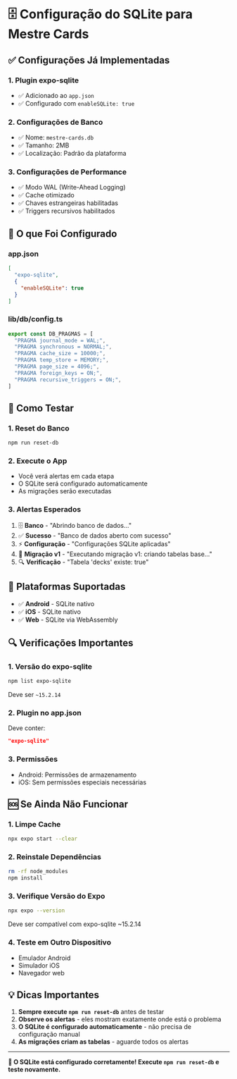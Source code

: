 # 🗄️ Configuração do SQLite para Mestre Cards

## ✅ **Configurações Já Implementadas**

### 1. **Plugin expo-sqlite**

- ✅ Adicionado ao `app.json`
- ✅ Configurado com `enableSQLite: true`

### 2. **Configurações de Banco**

- ✅ Nome: `mestre-cards.db`
- ✅ Tamanho: 2MB
- ✅ Localização: Padrão da plataforma

### 3. **Configurações de Performance**

- ✅ Modo WAL (Write-Ahead Logging)
- ✅ Cache otimizado
- ✅ Chaves estrangeiras habilitadas
- ✅ Triggers recursivos habilitados

## 🔧 **O que Foi Configurado**

### **app.json**

```json
[
  "expo-sqlite",
  {
    "enableSQLite": true
  }
]
```

### **lib/db/config.ts**

```typescript
export const DB_PRAGMAS = [
  "PRAGMA journal_mode = WAL;",
  "PRAGMA synchronous = NORMAL;",
  "PRAGMA cache_size = 10000;",
  "PRAGMA temp_store = MEMORY;",
  "PRAGMA page_size = 4096;",
  "PRAGMA foreign_keys = ON;",
  "PRAGMA recursive_triggers = ON;",
]
```

## 🚀 **Como Testar**

### **1. Reset do Banco**

```bash
npm run reset-db
```

### **2. Execute o App**

- Você verá alertas em cada etapa
- O SQLite será configurado automaticamente
- As migrações serão executadas

### **3. Alertas Esperados**

1. 🗄️ **Banco** - "Abrindo banco de dados..."
2. ✅ **Sucesso** - "Banco de dados aberto com sucesso"
3. ⚡ **Configuração** - "Configurações SQLite aplicadas"
4. 🔧 **Migração v1** - "Executando migração v1: criando tabelas base..."
5. 🔍 **Verificação** - "Tabela 'decks' existe: true"

## 📱 **Plataformas Suportadas**

- ✅ **Android** - SQLite nativo
- ✅ **iOS** - SQLite nativo
- ✅ **Web** - SQLite via WebAssembly

## 🔍 **Verificações Importantes**

### **1. Versão do expo-sqlite**

```bash
npm list expo-sqlite
```

Deve ser `~15.2.14`

### **2. Plugin no app.json**

Deve conter:

```json
"expo-sqlite"
```

### **3. Permissões**

- Android: Permissões de armazenamento
- iOS: Sem permissões especiais necessárias

## 🆘 **Se Ainda Não Funcionar**

### **1. Limpe Cache**

```bash
npx expo start --clear
```

### **2. Reinstale Dependências**

```bash
rm -rf node_modules
npm install
```

### **3. Verifique Versão do Expo**

```bash
npx expo --version
```

Deve ser compatível com expo-sqlite ~15.2.14

### **4. Teste em Outro Dispositivo**

- Emulador Android
- Simulador iOS
- Navegador web

## 💡 **Dicas Importantes**

1. **Sempre execute `npm run reset-db`** antes de testar
2. **Observe os alertas** - eles mostram exatamente onde está o problema
3. **O SQLite é configurado automaticamente** - não precisa de configuração manual
4. **As migrações criam as tabelas** - aguarde todos os alertas

---

**🎯 O SQLite está configurado corretamente! Execute `npm run reset-db` e teste novamente.**
